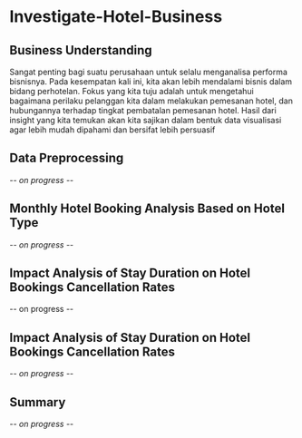 # Investigate-Hotel-Business

## Business Understanding

Sangat penting bagi suatu perusahaan untuk selalu menganalisa performa bisnisnya. Pada kesempatan kali ini, kita akan lebih mendalami bisnis dalam bidang perhotelan. Fokus yang kita tuju adalah untuk mengetahui bagaimana perilaku pelanggan kita dalam melakukan pemesanan hotel, dan hubungannya terhadap tingkat pembatalan pemesanan hotel. Hasil dari insight yang kita temukan akan kita sajikan dalam bentuk data visualisasi agar lebih mudah dipahami dan bersifat lebih persuasif

## Data Preprocessing

*-- on progress --*

## Monthly Hotel Booking Analysis Based on Hotel Type

*-- on progress --*

## Impact Analysis of Stay Duration on Hotel Bookings Cancellation Rates

-- on progress --

## Impact Analysis of Stay Duration on Hotel Bookings Cancellation Rates

*-- on progress --*

## Summary

*-- on progress --*
